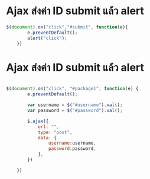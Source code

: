 # Ajax ส่งค่า ID submit แล้ว alert

```javascript
$(document).on("click","#submit", function(e){
        e.preventDefault();
        alert("click");
    })
```

# Ajax ส่งค่า ID submit แล้ว alert

```javascript

$(document).on("click", "#package1", function(e) {
        e.preventDefault();

        var username = $("#username").val();
        var password = $("#password").val();

        $.ajax({
            url: "",
            type: "post",
            data: {
                username:username,
                password:password,
            },
        })

    })

```
